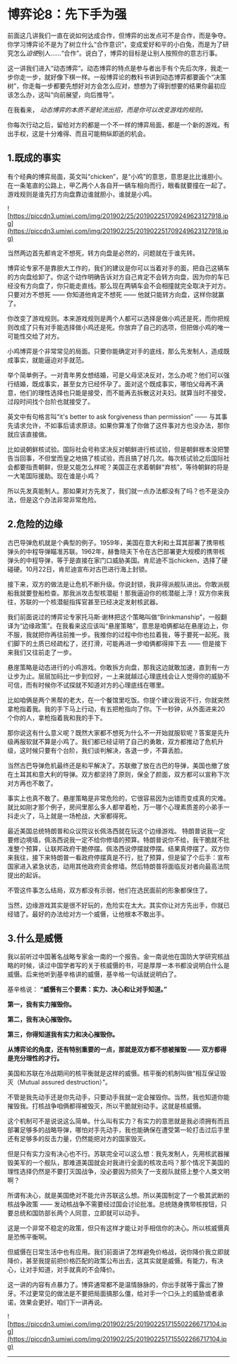 # 博弈论8：先下手为强

前面这几讲我们一直在说如何达成合作，但博弈的出发点可不是合作，而是争夺。你学习博弈论不是为了树立什么“合作意识”，变成爱好和平的小白兔，而是为了研究怎么*迫使*别人……“合作”。说白了，博弈的目标是让别人按照你的意志行事。

这一讲我们进入“动态博弈”。动态博弈的特点是参与者出手有个先后次序，我走一步你走一步，就好像下棋一样。一般博弈论的教科书讲到动态博弈都要画个“决策树”，你走每一步都要先想好对方会怎么应对，想想为了得到想要的结果你最初应该怎么办，这叫“向前展望，向后推导”。

在我看来， *动态博弈的本质不是轮流出招，而是你可以改变游戏的规则。*

你每次行动之后，留给对方的都是一个不一样的博弈局面，都是一个新的游戏。有出手权，这是十分难得、而且可能稍纵即逝的机会。

## 1.既成的事实

有个经典的博弈局面，英文叫“chicken”，是“小鸡”的意思，意思是比比谁胆小。在一条笔直的公路上，甲乙两个人各自开一辆车相向而行，眼看就要撞在一起了。游戏规则是谁先打方向盘靠边谁就胆小，谁就是小鸡。

![https://piccdn3.umiwi.com/img/201902/25/201902251709249623127918.jpg](https://piccdn3.umiwi.com/img/201902/25/201902251709249623127918.jpg)

当然两边首先都肯定不想死，转方向盘是必然的，问题就在于谁先转。

博弈论专家不是靠胆大工作的，我们的建议是你可以当着对手的面，把自己这辆车的方向盘给卸了。你这个动作明确告诉对方自己肯定不会转方向盘，因为你的车已经没有方向盘了，你只能走直线。那么现在两辆车会不会相撞就完全取决于对方。只要对方不想死 —— 你知道他肯定不想死 —— 他就只能转方向盘，这样你就赢了。

你改变了游戏规则。本来游戏规则是两个人都可以选择是做小鸡还是死，而你把规则改成了只有对手能选择做小鸡还是死。你放弃了自己的选项，但把做小鸡的唯一可能性交给了对方。

小鸡博弈是个非常常见的局面。只要你能确定对手的底线，那么先发制人，造成既成事实，就能逼迫对手就范。

举个简单例子。一对青年男女想结婚，可是父母坚决反对，怎么办呢？他们可以强行结婚，既成事实，甚至女方已经怀孕了。面对这个既成事实，哪怕父母再不满意，他们的理性选择也只能是接受，而不能再去拆散这对夫妇。就算当时不接受，过段时间找个台阶也就接受了。

英文中有句格言叫“it's better to ask forgiveness than permission” —— 与其事先请求允许，不如事后请求原谅。如果你算准了你做了这件事对方也没办法，那你就应该直接做。

比如说朝鲜核试验。国际社会号称坚决反对朝鲜进行核试验，但是朝鲜根本没把警告当回事，不但堂而皇之地搞了核试验，而且搞了好几次。每次核试验之后国际社会都要指责朝鲜，但是又能怎么样呢？美国正在求着朝鲜“弃核”，等待朝鲜的将是一大笔国际援助。现在谁是小鸡？

所以先发真能制人。那如果对方先发了，我们就一点办法都没有了吗？也不是没办法，但是这个办法非常非常危险。

## 2.危险的边缘

古巴导弹危机就是个典型的例子。1959年，美国在意大利和土耳其部署了携带核弹头的中程导弹瞄准苏联。1962年，赫鲁晓夫下令在古巴部署更大规模的携带核弹头的中程导弹，等于是直接在家门口威胁美国。肯尼迪不当chicken，选择了硬碰硬。10月22日，肯尼迪宣布对古巴进行海上封锁。

接下来，双方的做法是让危机不断升级。你说封锁，我非得派舰队进出。你敢派舰船我就要登船检查。那我派攻击型核潜艇！那我逼迫你的核潜艇上浮！双方你来我往，苏联的一个核潜艇指挥官甚至已经决定发射核武器。

我们前面说过的博弈论专家托马斯·谢林把这个策略叫做“Brinkmanship”，一般翻译为“边缘政策”。在我看来这应该叫“悬崖策略”，意思是咱俩都站在悬崖边上，你不服，我就把你再往前推一步。我推你的过程中你也拉着我，等于要死一起死。我们脚下的土质已经疏松了，还打滑，可能再进一步咱俩都得摔下去 —— 但是接下来我们又往前走了一步。

悬崖策略是动态进行的小鸡游戏。你敢拆方向盘，那我这边就敢加速，直到有一方让步为止。层层加码比一步到位好，一上来就越过心理底线会让人觉得你的威胁不可信，而有时候你不试探就不知道对方的心理底线在哪里。

比如咱俩是两个黑帮的老大，在一个餐馆里吃饭。你提个建议我说不行，你就突然拿枪指着我。我的手下马上行动，有五把枪指向了你。下一秒钟，从外面进来20个你的人，拿枪指着我和我的手下。

那你说这有什么意义呢？既然大家都不想死为什么不一开始就服软呢？答案是先升级再服软就不算是小鸡了。我们都已经证明了自己的勇敢，双方都推动了危机升级，这时候只要有个台阶，我们谈判解决，各退一步，不算丢脸。

当然古巴导弹危机最终还是和平解决了。苏联撤了放在古巴的导弹，美国也撤了放在土耳其和意大利的导弹。双方都坚持了原则，保全了颜面，双方都可以宣称下次对方再也不敢了。

事实上也真不敢了。悬崖策略是非常危险的，它很容易因为出错而变成真的灾难。就比如刚才那个例子，房间里那么多人都举着枪，万一哪个心理素质差的小弟手一抖走火了，马上就是一场枪战，大家都得死。

最近美国总统特朗普和众议院议长佩洛西就在玩这个边缘游戏。 特朗普说我一定要修边境墙，佩洛西说我一定不给你修墙的预算。特朗普说你不给，我干脆就不批准整个预算，让联邦政府干脆停摆。佩洛西说停摆就停摆。结果真停摆了。双方你来我往，接下来特朗普一看政府停摆真是不行，批了预算，但是留了个后手：宣布国家进入紧急状态，动用其他政府资金修墙。然后特朗普将面临反对者向最高法院提出的起诉。

不管这件事怎么结局，双方都没有示弱，他们在选民面前的形象都保住了。

当然，边缘游戏其实是很不好玩的，危险实在太大。其实你让对方先出手，你就已经错了。最好的办法给对方一个威慑，让他根本不敢出手。

## 3.什么是威慑

我以前听过中国著名战略专家金一南的一个报告。金一南说他在国防大学研究核战略的时候，读过中国学者写的关于核威慑的书，可是厚厚一本书都没说明白什么是威慑。后来他听到基辛格讲的威慑，基辛格一句话就说明白了。

基辛格说： **“威慑有三个要素：实力、决心和让对手知道。”**

 **第一，我有实力摧毁你。**

 **第二，我有决心摧毁你。**

 **第三，你得知道我有实力和决心摧毁你。**

 **从博弈论的角度，还有特别重要的一点，那就是双方都不想被摧毁 —— 双方都得是充分理性的才行。**

美国和苏联在冷战期间的核平衡就是这样的威慑。核平衡的机制叫做“相互保证毁灭（Mutual assured destruction）”。

不管是我先动手还是你先动手，只要动手我就一定会摧毁你。当然，我也知道你能摧毁我。打核战争咱俩都得被毁灭，所以干脆就别动手。这就是核威慑。

这个机制可不是说说这么简单。什么叫有实力？有实力的意思就是我必须拥有而且部署足够多的战略导弹，哪怕对手先动手，我也能确保在遭受第一轮打击过后手里还有足够多的反击力量，仍然能把对方的国家毁灭。

但是只有实力没有决心也不行。苏联完全可以这么想：我先发制人，先用核武器摧毁美军的一个舰队，那难道美国就会对我进行全面的核攻击吗？那个情况下美国的理性选择仍然是不要打灭国战争，没必要因为损失了一支舰队就搭上整个人类文明啊？

所谓有决心，就是美国绝对不能允许苏联这么想。所以美国制定了一个极其武断的核战争政策 —— 发动核战争不需要经过国会讨论批准。总统随身携带核按钮，只要总统和国防部长两个人同意，立即就可以动手。

这是一个非常不稳定的政策，但只有这样才能让对手相信你的决心。所以核威慑真是恐怖平衡啊。

但威慑在日常生活中也有应用。我们前面讲了怎样避免价格战，说你降价我立即就降价，甚至我提前把价格匹配的政策公布出去，这其实就是威慑。有能力，有决心，让对手知道，对手就真的不会降价。

这一讲的内容有点暴力了。博弈通常都不是温情脉脉的，你出手就等于露出了獠牙。不过更常见的做法是不要把局面搞那么僵，给对手一个口头上的威胁或者承诺，效果会更好。咱们下一讲再说。

![https://piccdn3.umiwi.com/img/201902/25/201902251715502266717104.jpg](https://piccdn3.umiwi.com/img/201902/25/201902251715502266717104.jpg)

---
